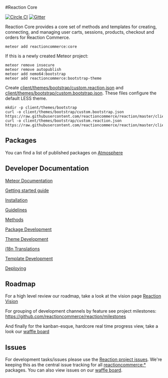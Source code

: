 #Reaction Core

[![Circle CI](https://circleci.com/gh/reactioncommerce/reaction-core.svg?style=svg)](https://circleci.com/gh/reactioncommerce/reaction-core)
[![Gitter](https://badges.gitter.im/JoinChat.svg)](https://gitter.im/reactioncommerce/reaction?utm_source=badge&utm_medium=badge&utm_campaign=pr-badge&utm_content=badge)

Reaction Core provides a core set of methods and templates for creating, connecting, and managing user carts, sessions, products, checkout and orders for Reaction Commerce.

```
meteor add reactioncommerce:core
```

If this is a newly created Meteor project:

```
meteor remove insecure
meteor remove autopublish
meteor add nemo64:bootstrap
meteor add reactioncommerce:bootstrap-theme
```

Create [client/themes/bootstrap/custom.reaction.json](https://github.com/reactioncommerce/reaction/blob/master/client/themes/bootstrap/custom.reaction.json) and [client/themes/bootstrap/custom.bootstrap.json](https://github.com/reactioncommerce/reaction/blob/master/client/themes/bootstrap/custom.bootstrap.json). These files configure the default LESS theme.

```
mkdir -p client/themes/bootstrap
curl -o client/themes/bootstrap/custom.bootstrap.json https://raw.githubusercontent.com/reactioncommerce/reaction/master/client/themes/bootstrap/custom.bootstrap.json
curl -o client/themes/bootstrap/custom.reaction.json https://raw.githubusercontent.com/reactioncommerce/reaction/master/client/themes/bootstrap/custom.reaction.json
```

## Packages

You can find a list of published packages on [Atmosphere](https://atmospherejs.com/?q=reactioncommerce
)

## Developer Documentation

[Meteor Documentation](http://docs.meteor.com)

[Getting started guide](http://thoughts.reactioncommerce.com/how-to-get-involved-with-reaction-commerce/)

[Installation](https://github.com/ongoworks/reaction-core/blob/master/docs/installation.md)

[Guidelines](https://github.com/ongoworks/reaction-core/blob/master/docs/conventions.md)

[Methods](https://github.com/ongoworks/reaction-core/blob/master/docs/methods.md)

[Package Development](https://github.com/ongoworks/reaction-core/blob/master/docs/packages.md)

[Theme Development](https://github.com/ongoworks/reaction-core/blob/master/docs/themes.md)

[i18n Translations](https://github.com/ongoworks/reaction-core/blob/master/docs/i18n.md)

[Template Development](https://github.com/ongoworks/reaction-core/blob/master/docs/templates.md)

[Deploying](https://github.com/ongoworks/reaction-core/blob/master/docs/deploying.md)


## Roadmap
For a high level review our roadmap, take a look at the vision page [Reaction Vision](http://reactioncommerce.com/vision)

For grouping of development channels by feature see project milestones: https://github.com/reactioncommerce/reaction/milestones

And finally for the kanban-esque, hardcore real time progress view, take a look our [waffle board](https://waffle.io/reactioncommerce/reaction)


## Issues
For development tasks/issues please use the [Reaction project issues](https://github.com/ongoworks/reaction/issues?state=open). We're keeping this as the central issue tracking for all [reactioncommerce:*](https://github.com/reactioncommerce/) packages. You can also view issues on our [waffle board](https://waffle.io/reactioncommerce/reaction).

